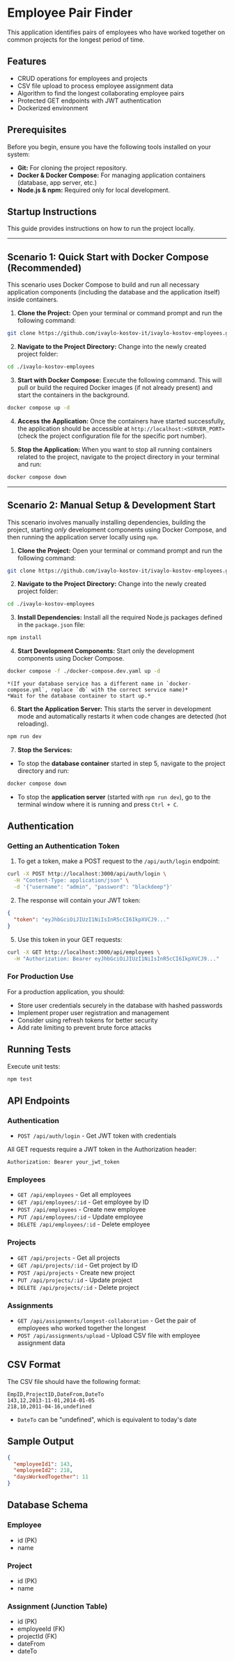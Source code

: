 # Employee Pair Finder

This application identifies pairs of employees who have worked together on common projects for the longest period of time.

## Features
- CRUD operations for employees and projects
- CSV file upload to process employee assignment data
- Algorithm to find the longest collaborating employee pairs
- Protected GET endpoints with JWT authentication
- Dockerized environment

## Prerequisites

Before you begin, ensure you have the following tools installed on your system:

- **Git:** For cloning the project repository.
- **Docker & Docker Compose:** For managing application containers (database, app server, etc.)
- **Node.js & npm:** Required only for local development.

## Startup Instructions

This guide provides instructions on how to run the project locally.

---

## Scenario 1: Quick Start with Docker Compose (Recommended)

This scenario uses Docker Compose to build and run all necessary application components (including the database and the application itself) inside containers.

1.  **Clone the Project:**
Open your terminal or command prompt and run the following command:
```bash
git clone https://github.com/ivaylo-kostov-it/ivaylo-kostov-employees.git
```

2.  **Navigate to the Project Directory:**
Change into the newly created project folder:
```bash
cd ./ivaylo-kostov-employees
```

3.  **Start with Docker Compose:**
Execute the following command. This will pull or build the required Docker images (if not already present) and start the containers in the background.
```bash
docker compose up -d
```

4.  **Access the Application:**
Once the containers have started successfully, the application should be accessible at `http://localhost:<SERVER_PORT>` (check the project configuration file for the specific port number).

5.  **Stop the Application:**
When you want to stop all running containers related to the project, navigate to the project directory in your terminal and run:
```bash
docker compose down
```

---

## Scenario 2: Manual Setup & Development Start

This scenario involves manually installing dependencies, building the project, starting *only* development components using Docker Compose, and then running the application server locally using `npm`.

1.  **Clone the Project:**
Open your terminal or command prompt and run the following command:
```bash
git clone https://github.com/ivaylo-kostov-it/ivaylo-kostov-employees.git
```

2.  **Navigate to the Project Directory:**
Change into the newly created project folder:
```bash
cd ./ivaylo-kostov-employees
```

3.  **Install Dependencies:**
Install all the required Node.js packages defined in the `package.json` file:
```bash
npm install
```

4.  **Start Development Components:**
Start only the development components using Docker Compose.
```bash
docker compose -f ./docker-compose.dev.yaml up -d
```
    *(If your database service has a different name in `docker-compose.yml`, replace `db` with the correct service name)*
    *Wait for the database container to start up.*

6.  **Start the Application Server:**
This starts the server in development mode and automatically restarts it when code changes are detected (hot reloading).
```bash
npm run dev
```

7.  **Stop the Services:**
* To stop the **database container** started in step 5, navigate to the project directory and run:
```bash
docker compose down
```
* To stop the **application server** (started with `npm run dev`), go to the terminal window where it is running and press `Ctrl + C`.


## Authentication

### Getting an Authentication Token

1. To get a token, make a POST request to the `/api/auth/login` endpoint:

```bash
curl -X POST http://localhost:3000/api/auth/login \
  -H "Content-Type: application/json" \
  -d '{"username": "admin", "password": "blackdeep"}'
```

2. The response will contain your JWT token:

```json
{
  "token": "eyJhbGciOiJIUzI1NiIsInR5cCI6IkpXVCJ9..."
}
```

5. Use this token in your GET requests:

```bash
curl -X GET http://localhost:3000/api/employees \
  -H "Authorization: Bearer eyJhbGciOiJIUzI1NiIsInR5cCI6IkpXVCJ9..."
```

### For Production Use

For a production application, you should:
- Store user credentials securely in the database with hashed passwords
- Implement proper user registration and management
- Consider using refresh tokens for better security
- Add rate limiting to prevent brute force attacks

## Running Tests

Execute unit tests:
```bash
npm test
```

## API Endpoints

### Authentication
- `POST /api/auth/login` - Get JWT token with credentials

All GET requests require a JWT token in the Authorization header:
```
Authorization: Bearer your_jwt_token
```

### Employees
- `GET /api/employees` - Get all employees
- `GET /api/employees/:id` - Get employee by ID
- `POST /api/employees` - Create new employee
- `PUT /api/employees/:id` - Update employee
- `DELETE /api/employees/:id` - Delete employee

### Projects
- `GET /api/projects` - Get all projects
- `GET /api/projects/:id` - Get project by ID
- `POST /api/projects` - Create new project
- `PUT /api/projects/:id` - Update project
- `DELETE /api/projects/:id` - Delete project

### Assignments
- `GET /api/assignments/longest-collaboration` - Get the pair of employees who worked together the longest
- `POST /api/assignments/upload` - Upload CSV file with employee assignment data

## CSV Format
The CSV file should have the following format:
```
EmpID,ProjectID,DateFrom,DateTo
143,12,2013-11-01,2014-01-05
218,10,2011-04-16,undefined
```

- `DateTo` can be "undefined", which is equivalent to today's date

## Sample Output
```json
{
  "employeeId1": 143,
  "employeeId2": 218,
  "daysWorkedTogether": 11
}
```

## Database Schema

### Employee
- id (PK)
- name

### Project
- id (PK)
- name

### Assignment (Junction Table)
- id (PK)
- employeeId (FK)
- projectId (FK)
- dateFrom
- dateTo
